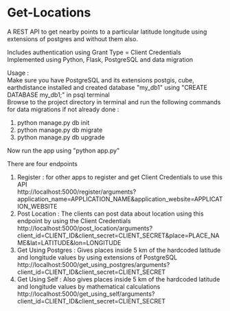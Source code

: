 # Get-Locations
A REST API to get nearby points to a particular latitude longitude using extensions of postgres and without them also.    
    
Includes authentication using Grant Type = Client Credentials     
Implemented using Python, Flask, PostgreSQL and data migration     
     
Usage :      
Make sure you have PostgreSQL and its extensions postgis, cube, earthdistance installed and created database "my_db1" using "CREATE DATABASE my_db1;" in psql terminal       
Browse to the project directory in terminal and run the following commands for data migrations if not already done :         
1. python manage.py db init      
2. python manage.py db migrate      
3. python manage.py db upgrade      
     
Now run the app using "python app.py"     
     
There are four endpoints    
1. Register : for other apps to register and get Client Credentials to use this API    
http://localhost:5000/register/arguments?application_name=APPLICATION_NAME&application_website=APPLICATION_WEBSITE    
2. Post Location : The clients can post data about location using this endpoint by using the Client   Credentials    
http://localhost:5000/post_location/arguments?client_id=CLIENT_ID&client_secret=CLIENT_SECRET&place=PLACE_NAME&lat=LATITUDE&lon=LONGITUDE    
3. Get Using Postgres : Gives places inside 5 km of the hardcoded latitude and longitude values by using extensions of PostgreSQL    
http://localhost:5000/get_using_postgres/arguments?client_id=CLIENT_ID&client_secret=CLIENT_SECRET    
4. Get Using Self : Also gives places inside 5 km of the hardcoded latitude and longitude values by mathematical calculations     
http://localhost:5000/get_using_self/arguments?client_id=CLIENT_ID&client_secret=CLIENT_SECRET 


